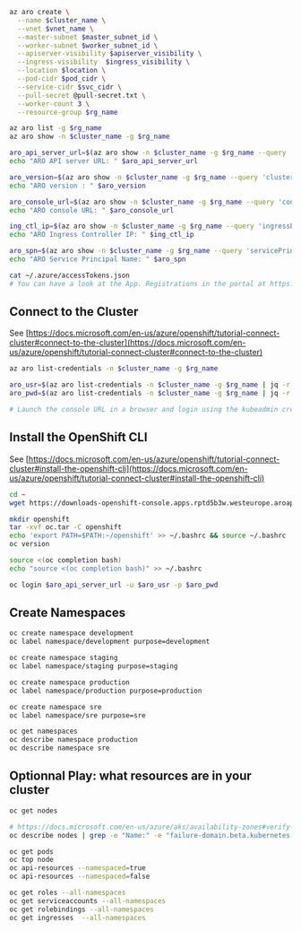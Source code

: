 

```sh
az aro create \
  --name $cluster_name \
  --vnet $vnet_name \
  --master-subnet $master_subnet_id	\
  --worker-subnet $worker_subnet_id \
  --apiserver-visibility $apiserver_visibility \
  --ingress-visibility  $ingress_visibility \
  --location $location \
  --pod-cidr $pod_cidr \
  --service-cidr $svc_cidr \
  --pull-secret @pull-secret.txt \
  --worker-count 3 \
  --resource-group $rg_name 

az aro list -g $rg_name
az aro show -n $cluster_name -g $rg_name

aro_api_server_url=$(az aro show -n $cluster_name -g $rg_name --query 'apiserverProfile.url' -o tsv)
echo "ARO API server URL: " $aro_api_server_url

aro_version=$(az aro show -n $cluster_name -g $rg_name --query 'clusterProfile.version' -o tsv)
echo "ARO version : " $aro_version

aro_console_url=$(az aro show -n $cluster_name -g $rg_name --query 'consoleProfile.url' -o tsv)
echo "ARO console URL: " $aro_console_url

ing_ctl_ip=$(az aro show -n $cluster_name -g $rg_name --query 'ingressProfiles[0].ip' -o tsv)
echo "ARO Ingress Controller IP: " $ing_ctl_ip

aro_spn=$(az aro show -n $cluster_name -g $rg_name --query 'servicePrincipalProfile.clientId' -o tsv)
echo "ARO Service Principal Name: " $aro_spn

cat ~/.azure/accessTokens.json
# You can have a look at the App. Registrations in the portal at https://ms.portal.azure.com/#blade/Microsoft_AAD_IAM/ActiveDirectoryMenuBlade/RegisteredApps

```
## Connect to the Cluster

See [https://docs.microsoft.com/en-us/azure/openshift/tutorial-connect-cluster#connect-to-the-cluster](https://docs.microsoft.com/en-us/azure/openshift/tutorial-connect-cluster#connect-to-the-cluster)

```sh
az aro list-credentials -n $cluster_name -g $rg_name

aro_usr=$(az aro list-credentials -n $cluster_name -g $rg_name | jq -r '.kubeadminUsername')
aro_pwd=$(az aro list-credentials -n $cluster_name -g $rg_name | jq -r '.kubeadminPassword')

# Launch the console URL in a browser and login using the kubeadmin credentials.

```

## Install the OpenShift CLI

See [https://docs.microsoft.com/en-us/azure/openshift/tutorial-connect-cluster#install-the-openshift-cli](https://docs.microsoft.com/en-us/azure/openshift/tutorial-connect-cluster#install-the-openshift-cli)
```sh
cd ~
wget https://downloads-openshift-console.apps.rptd5b3w.westeurope.aroapp.io/amd64/linux/oc.tar

mkdir openshift
tar -xvf oc.tar -C openshift
echo 'export PATH=$PATH:~/openshift' >> ~/.bashrc && source ~/.bashrc
oc version

source <(oc completion bash)
echo "source <(oc completion bash)" >> ~/.bashrc 

oc login $aro_api_server_url -u $aro_usr -p $aro_pwd

```

## Create Namespaces
```sh
oc create namespace development
oc label namespace/development purpose=development

oc create namespace staging
oc label namespace/staging purpose=staging

oc create namespace production
oc label namespace/production purpose=production

oc create namespace sre
oc label namespace/sre purpose=sre

oc get namespaces
oc describe namespace production
oc describe namespace sre
```

## Optionnal Play: what resources are in your cluster

```sh
oc get nodes

# https://docs.microsoft.com/en-us/azure/aks/availability-zones#verify-node-distribution-across-zones
oc describe nodes | grep -e "Name:" -e "failure-domain.beta.kubernetes.io/zone"

oc get pods
oc top node
oc api-resources --namespaced=true
oc api-resources --namespaced=false

oc get roles --all-namespaces
oc get serviceaccounts --all-namespaces
oc get rolebindings --all-namespaces
oc get ingresses  --all-namespaces
```